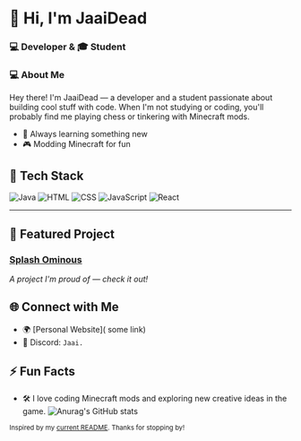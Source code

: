 
# 👋 Hi, I'm JaaiDead
### 💻 Developer & 🎓 Student

### 💻  About Me

Hey there! I'm JaaiDead — a developer and a student passionate about building cool stuff with code. When I'm not studying or coding, you'll probably find me playing chess or tinkering with Minecraft mods.

- 🌱 Always learning something new
- 🎮 Modding Minecraft for fun

## 🚀 Tech Stack

![Java](https://img.shields.io/badge/-Java-007396?style=flat-square&logo=java)
![HTML](https://img.shields.io/badge/-HTML5-E34F26?style=flat-square&logo=html5)
![CSS](https://img.shields.io/badge/-CSS3-1572B6?style=flat-square&logo=css3)
![JavaScript](https://img.shields.io/badge/-JavaScript-F7DF1E?style=flat-square&logo=javascript)
![React](https://img.shields.io/badge/-React-61DAFB?style=flat-square&logo=react)

---

## 🌟 Featured Project

### [Splash Ominous](https://github.com/JaaiDead/SplashOminous)
*A project I'm proud of — check it out!*

## 🌐 Connect with Me

- 🌍 [Personal Website]( some link)
- 💬 Discord: `Jaai.`

## ⚡ Fun Facts

- 🛠️ I love coding Minecraft mods and exploring new creative ideas in the game.
![Anurag's GitHub stats](https://github-readme-stats.vercel.app/api?username=JaaiDead&show_icons=true&theme=dracula)


<sub>Inspired by my [current README](). Thanks for stopping by!</sub>
<!---
JaaiDead/JaaiDead is a ✨ special ✨ repository because its `README.md` (this file) appears on your GitHub profile.
You can click the Preview link to take a look at your changes.
--->
